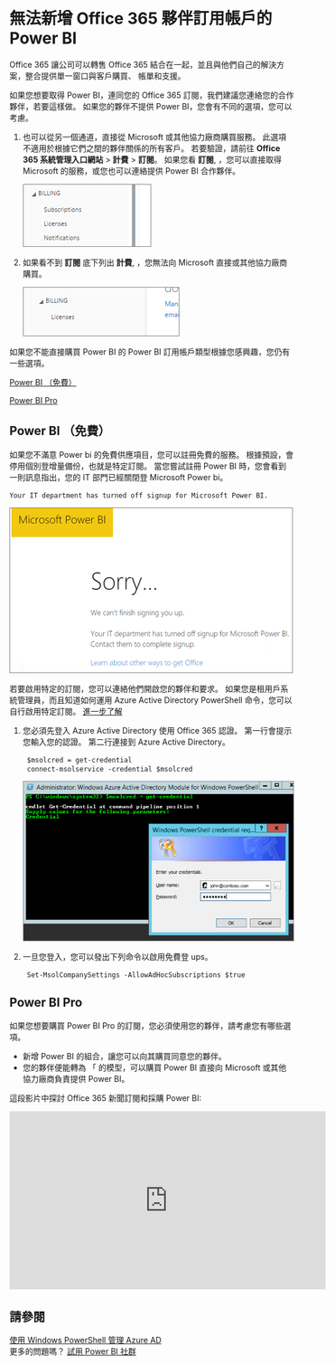 <properties
pageTitle="無法加入 O365 夥伴的 Power BI"
description="無法加入 Power BI 與 Office 365 同步夥伴。 新聞訂閱方式的模型是使用 Office 365 的採購模型。"
services="powerbi"
documentationCenter=""
authors="guyinacube"
manager="mblythe"
backup=""
editor=""
tags=""
qualityFocus="no"
qualityDate=""/>

<tags
ms.service="powerbi"
ms.devlang="NA"
ms.topic="article"
ms.tgt_pltfrm="na"
ms.workload="powerbi"
ms.date="08/15/2016"
ms.author="asaxton"/>
# 無法新增 Office 365 夥伴訂用帳戶的 Power BI

Office 365 讓公司可以轉售 Office 365 結合在一起，並且與他們自己的解決方案，整合提供單一窗口與客戶購買、 帳單和支援。

如果您想要取得 Power BI，連同您的 Office 365 訂閱，我們建議您連絡您的合作夥伴，若要這樣做。 如果您的夥伴不提供 Power BI，您會有不同的選項，您可以考慮。

1. 也可以從另一個通道，直接從 Microsoft 或其他協力廠商購買服務。 此選項不適用於根據它們之間的夥伴關係的所有客戶。 若要驗證，請前往 **Office 365 系統管理入口網站** > **計費** > **訂閱**。 如果您看 **訂閱**, ，您可以直接取得 Microsoft 的服務，或您也可以連絡提供 Power BI 合作夥伴。

    ![](media/powerbi-admin-syndication-partner/billingsub.png)

2.  如果看不到 **訂閱** 底下列出 **計費**, ，您無法向 Microsoft 直接或其他協力廠商購買。 

    ![](media/powerbi-admin-syndication-partner/billing.png)

如果您不能直接購買 Power BI 的 Power BI 訂用帳戶類型根據您感興趣，您仍有一些選項。

[Power BI （免費）](#power-bi-free)

[Power BI Pro](#power-bi-pro)

## Power BI （免費）

如果您不滿意 Power bi 的免費供應項目，您可以註冊免費的服務。 根據預設，會停用個別登增量備份，也就是特定訂閱。 當您嘗試註冊 Power BI 時，您會看到一則訊息指出，您的 IT 部門已經關閉登 Microsoft Power bi。

    Your IT department has turned off signup for Microsoft Power BI.

![](media/powerbi-admin-syndication-partner/sorry.png)

若要啟用特定的訂閱，您可以連絡他們開啟您的夥伴和要求。 如果您是租用戶系統管理員，而且知道如何運用 Azure Active Directory PowerShell 命令，您可以自行啟用特定訂閱。 [進一步了解](https://technet.microsoft.com/library/jj151815.aspx)

1. 您必須先登入 Azure Active Directory 使用 Office 365 認證。 第一行會提示您輸入您的認證。 第二行連接到 Azure Active Directory。

        $msolcred = get-credential
        connect-msolservice -credential $msolcred

    ![](media/powerbi-admin-syndication-partner/aad-signin.png)

2. 一旦您登入，您可以發出下列命令以啟用免費登 ups。

        Set-MsolCompanySettings -AllowAdHocSubscriptions $true


## Power BI Pro

如果您想要購買 Power BI Pro 的訂閱，您必須使用您的夥伴，請考慮您有哪些選項。

- 新增 Power BI 的組合，讓您可以向其購買同意您的夥伴。
- 您的夥伴便能轉為 「 的模型，可以購買 Power BI 直接向 Microsoft 或其他協力廠商負責提供 Power BI。

這段影片中探討 Office 365 新聞訂閱和採購 Power BI:

<iframe width="560" height="315" src="https://www.youtube.com/embed/C357phT94A8" frameborder="0" allowfullscreen></iframe>

## 請參閱

[使用 Windows PowerShell 管理 Azure AD](https://technet.microsoft.com/library/jj151815.aspx)  
更多的問題嗎？ [試用 Power BI 社群](http://community.powerbi.com/)
